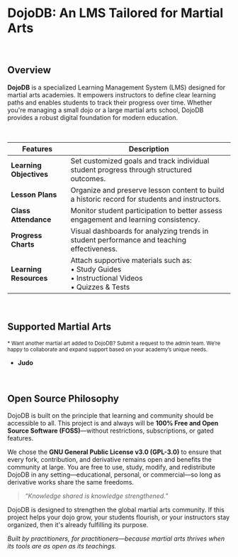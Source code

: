 # **DojoDB: An LMS Tailored for Martial Arts**

<br />

## Overview

**DojoDB** is a specialized Learning Management System (LMS) designed for martial arts academies. It empowers instructors to define clear learning paths and enables students to track their progress over time. Whether you're managing a small dojo or a large martial arts school, DojoDB provides a robust digital foundation for modern education.

<br/>

| Features           | Description |
|-|-|
| **Learning Objectives** | Set customized goals and track individual student progress through structured outcomes. |
| **Lesson Plans**         | Organize and preserve lesson content to build a historic record for students and instructors. |
| **Class Attendance**     | Monitor student participation to better assess engagement and learning consistency. |
| **Progress Charts**      | Visual dashboards for analyzing trends in student performance and teaching effectiveness. |
| **Learning Resources**   | Attach supportive materials such as:<br>• Study Guides<br>• Instructional Videos<br>• Quizzes & Tests |

<br />

## Supported Martial Arts
<sub>* Want another martial art added to DojoDB? Submit a request to the admin team. We’re happy to collaborate and expand support based on your academy’s unique needs.</sub>

- **Judo**

<br />

## Open Source Philosophy

DojoDB is built on the principle that learning and community should be accessible to all. This project is and always will be **100% Free and Open Source Software (FOSS)**—without restrictions, subscriptions, or gated features.

We chose the **GNU General Public License v3.0 (GPL-3.0)** to ensure that every fork, contribution, and derivative remains open and benefits the community at large. You are free to use, study, modify, and redistribute DojoDB in any setting—educational, personal, or commercial—so long as derivative works share the same freedoms.

> _“Knowledge shared is knowledge strengthened.”_

DojoDB is designed to strengthen the global martial arts community. If this project helps your dojo grow, your students flourish, or your instructors stay organized, then it's already fulfilling its purpose.

_Built by practitioners, for practitioners—because martial arts thrives when its tools are as open as its teachings._
